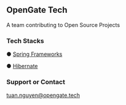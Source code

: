 ## OpenGate Tech

A team contributing to Open Source Projects

### Tech Stacks

● [Spring Frameworks](https://projects.spring.io/spring-framework/)

● [Hibernate](http://hibernate.org/)


### Support or Contact

[tuan.nguyen@opengate.tech](mailto:tuan.nguyen@opengate.tech)
